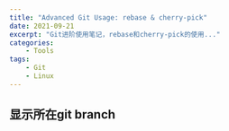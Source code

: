 ```yaml
---
title: "Advanced Git Usage: rebase & cherry-pick"
date: 2021-09-21
excerpt: "Git进阶使用笔记，rebase和cherry-pick的使用..."
categories: 
    - Tools
tags:
    - Git
    - Linux
---
```




## 显示所在git branch